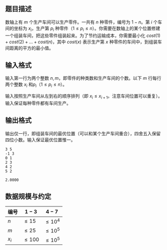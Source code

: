 ## 题目描述

数轴上有 $m$ 个生产车间可以生产零件。一共有 $n$ 种零件，编号为 $1-n$。第 $i$ 个车间的坐标为 $x_i$，生产第 $p_i$ 种零件（$1\le p_i\le n$）。你需要在数轴上的某个位置修建一个组装车间，把这些零件组装起来。为了节约运输成本，你需要最小化 $cost(1)+cost(2)+\dots+cost(n)$，其中 $cost(x)$ 表示生产第 $x$ 种零件的车间中，到组装车间距离的平方的最小值。

## 输入格式

输入第一行为两个整数 $n,m$，即零件的种类数和生产车间的个数。以下 $m$ 行每行两个整数 $x_i$ 和$p_i$（$1\le p_i\le n$）。

输入按照生产车间从左到右的顺序排列（即 $x_i\le x_{i+1}$。注意车间位置可以重复）。输入保证每种零件都有车间生产。

## 输出格式

输出仅一行，即组装车间的最优位置（可以和某个生产车间重合），四舍五入保留四位小数。输入保证最优位置惟一。

```input1
3 5
-1 3
0 1
2 3
4 2
5 2
```

```output1
2.0000
```

## 数据规模与约定

|  编号   | $1-3$  | $4-7$ |
|  ----  | ----  | ---- |
| $n$  | $\le 15$ | $\le 10^4$ |
| $m$ | $\le 25$ | $\le10^5$ |
| $x_i$ | $\le 100$ | $\le10^5$ |

